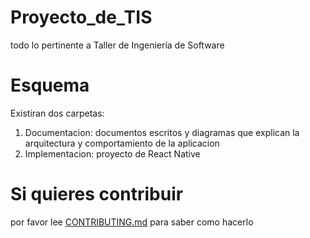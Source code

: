 # Proyecto_de_TIS
todo lo pertinente a Taller de Ingeniería de Software
# Esquema
Existiran dos carpetas:
1. Documentacion: documentos escritos y diagramas que explican la arquitectura y comportamiento de la aplicacion
2. Implementacion: proyecto de React Native
# Si quieres contribuir
por favor lee <a href="./CONTRIBUTING.md">CONTRIBUTING.md</a> para saber como hacerlo
